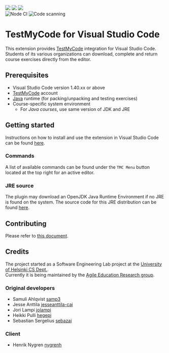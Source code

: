 [![](https://vsmarketplacebadge.apphb.com/version-short/moocfi.test-my-code.svg)](https://marketplace.visualstudio.com/items?itemName=moocfi.test-my-code)
[![](https://vsmarketplacebadge.apphb.com/downloads-short/moocfi.test-my-code.svg)](https://marketplace.visualstudio.com/items?itemName=moocfi.test-my-code)
[![](https://vsmarketplacebadge.apphb.com/rating-star/moocfi.test-my-code.svg)](https://marketplace.visualstudio.com/items?itemName=moocfi.test-my-code&ssr=false#review-details)  
![Node CI](https://github.com/rage/tmc-vscode/workflows/Node%20CI/badge.svg)
![Code scanning](https://github.com/rage/tmc-vscode/workflows/Code%20scanning/badge.svg)

# TestMyCode for Visual Studio Code

This extension provides [TestMyCode](https://tmc.mooc.fi/) integration for Visual Studio Code.
Students of its various organizations can download, complete and return course exercises directly from the editor.

## Prerequisites

* Visual Studio Code version 1.40.xx or above
* [TestMyCode](https://tmc.mooc.fi/) account
* [Java](https://www.java.com/) runtime (for packing/unpacking and testing exercises)
* Course-specific system environment   
  * For _Java courses_, use same version of JDK and JRE

## Getting started

Instructions on how to install and use the extension in Visual Studio Code can be found [here](https://www.mooc.fi/en/installation/vscode).

### Commands

A list of available commands can be found under the `TMC Menu` button located at the top right for an active editor.

### JRE source

The plugin may download an OpenJDK Java Runtime Environment if no JRE is found on the system. The source code for this JRE distribution can be found [here](https://github.com/AdoptOpenJDK/openjdk-jdk8u/tree/eb3c58ad18052eca4d3e969f95154ab065d025bb).

## Contributing

Please refer to [this document](CONTRIBUTING.md).

## Credits

The project started as a Software Engineering Lab project at the [University of Helsinki CS Dept.](https://www.cs.helsinki.fi/home/).  
Currently it is being maintained by the [Agile Education Research group](https://www.cs.helsinki.fi/en/rage/).

### Original developers
  * Samuli Ahlqvist [samp3](https://github.com/samp3)
  * Jesse Anttila [jesseanttila-cai](https://github.com/jesseanttila-cai)
  * Jori Lampi [jolampi](https://github.com/jolampi)
  * Heikki Pulli [hegepi](https://github.com/hegepi)
  * Sebastian Sergelius [sebazai](https://github.com/sebazai)

### Client
  * Henrik Nygren [nygrenh](https://github.com/nygrenh)
